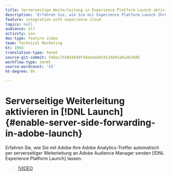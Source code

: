 ```yaml
---
title: Serverseitige Weiterleitung in Experience Platform Launch aktivieren
description: 'Erfahren Sie, wie Sie mit Experience Platform Launch Ihre Adobe Analytics-Treffer automatisch per serverseitiger Weiterleitung an Adobe Audience Manager senden lassen. '
feature: integration with experience cloud
topics: null
audience: all
activity: use
doc-type: feature video
team: Technical Marketing
kt: 1993
translation-type: tm+mt
source-git-commit: 548ac75589383dfd4da4ae02412de91a0a3b28d6
workflow-type: tm+mt
source-wordcount: '55'
ht-degree: 0%

---
```



# Serverseitige Weiterleitung aktivieren in [!DNL Launch] {#enable-server-side-forwarding-in-adobe-launch}

Erfahren Sie, wie Sie mit Adobe Ihre Adobe Analytics-Treffer automatisch per serverseitiger Weiterleitung an Adobe Audience Manager senden [!DNL Experience Platform Launch] lassen.

>[!VIDEO](https://video.tv.adobe.com/v/25172?quality=12)
